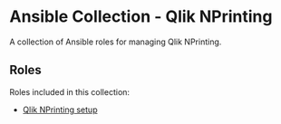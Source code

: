 # Ansible Collection - Qlik NPrinting

A collection of Ansible roles for managing Qlik NPrinting.

## Roles

Roles included in this collection:

- [Qlik NPrinting setup](roles/setup/README.md)
